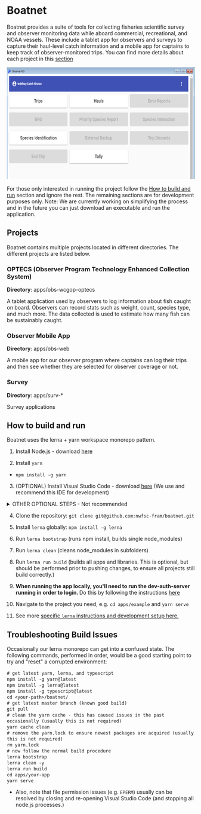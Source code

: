 # Boatnet

Boatnet provides a suite of tools for collecting fisheries scientific survey and observer monitoring data while aboard commercial, recreational, and NOAA vessels. These include a tablet app for observers and surveys to capture their haul-level catch information and a mobile app for captains to keep track of observer-monitored trips. You can find more details about each project in this [section](https://github.com/nwfsc-fram/boatnet#projects)

<p align="center">
  <img src="./img/FRAM_screenshot.PNG" alt="FRAM Screenshot"
       width="654" height="300">
</p>

For those only interested in running the project follow the [How to build and run](https://github.com/nwfsc-fram/boatnet#how-to-build-and-run) section and ignore the rest. The remaining sections are for development purposes only. Note: We are currently working on simplifying the process and in the future you can just download an executable and run the application.

## Projects

Boatnet contains multiple projects located in different directories. The different projects are listed below.

### OPTECS (Observer Program Technology Enhanced Collection System)

**Directory**: apps/obs-wcgop-optecs

A tablet application used by observers to log information about fish caught on board. Observers can record stats such as weight, count, species type, and much more. The data collected is used to estimate how many fish can be sustainably caught.

### Observer Mobile App

**Directory**: apps/obs-web

A mobile app for our observer program where captains can log their trips and then see whether they are selected for observer coverage or not.

### Survey

**Directory**: apps/surv-*

Survey applications

## How to build and run
Boatnet uses the lerna + yarn workspace monorepo pattern.

1. Install Node.js - download [here](https://nodejs.org/en/)

2. Install `yarn`
  * `npm install -g yarn`

3. (OPTIONAL) Install Visual Studio Code - download [here](https://code.visualstudio.com/) (We use and recommend this IDE for development)
<details><summary>OTHER OPTIONAL STEPS - Not recommended</summary>
<p>
  
* These are optional steps, not currently required.

* (OPTIONAL) Install node-gyp by launching visual studio code as administrator and running the following from a terminal (Ref: https://www.npmjs.com/package/node-gyp):
- Windows: `npm install -g windows-build-tools`
- Mac: Ensure read/write access to /usr/local/lib/node_modules/npm/node_modules then run `yarn global add node-gyp`

* (OPTIONAL) In windows, you should run the initial build from a Visual Studio command prompt. This will install packages specified in packages.json. (re-run when other devs add packages to packages.json)
</p>
</details>

4. Clone the repository: `git clone git@github.com:nwfsc-fram/boatnet.git`

1. Install `lerna` globally: `npm install -g lerna`

1. Run `lerna bootstrap` (runs npm install, builds single node_modules)

1. Run `lerna clean` (cleans node_modules in subfolders)

1. Run `lerna run build` (builds all apps and libraries. This is optional, but should be performed prior to pushing changes, to ensure all projects still build correctly.)

1. <b>When running the app locally, you'll need to run the dev-auth-server running in order to login. </b> Do this by following the instructions [here](https://github.com/nwfsc-fram/boatnet/blob/master/apps/dev-auth-server/README.md#setup)

1. Navigate to the project you need, e.g. `cd apps/example` and `yarn serve`

1. See more [specific `lerna` instructions and development setup here.](./docs/dev-notes/README.md)

## Troubleshooting Build Issues
Occasionally our lerna monorepo can get into a confused state. The following commands, performed in order, would be a good starting point to try and "reset" a corrupted environment:
```
# get latest yarn, lerna, and typescript
npm install -g yarn@latest
npm install -g lerna@latest
npm install -g typescript@latest
cd <your-path>/boatnet/
# get latest master branch (known good build)
git pull 
# clean the yarn cache - this has caused issues in the past occasionally (usually this is not required)
yarn cache clean
# remove the yarn.lock to ensure newest packages are acquired (usually this is not required)
rm yarn.lock
# now follow the normal build procedure
lerna bootstrap
lerna clean -y
lerna run build
cd apps/your-app
yarn serve
```
* Also, note that file permission issues (e.g. `EPERM`) usually can be resolved by closing and re-opening Visual Studio Code (and stopping all node.js processes.)
